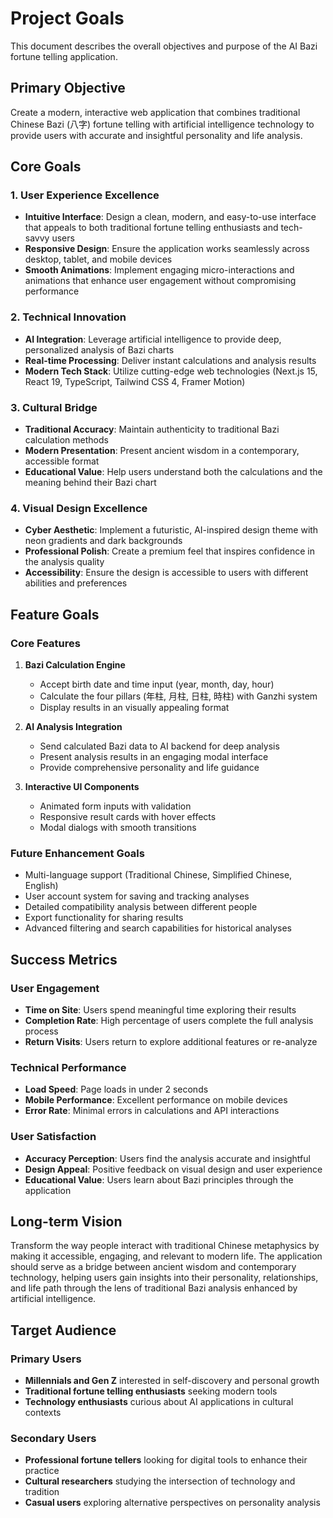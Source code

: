 # Project Goals

This document describes the overall objectives and purpose of the AI Bazi fortune telling application.

## Primary Objective

Create a modern, interactive web application that combines traditional Chinese Bazi (八字) fortune telling with artificial intelligence technology to provide users with accurate and insightful personality and life analysis.

## Core Goals

### 1. User Experience Excellence
- **Intuitive Interface**: Design a clean, modern, and easy-to-use interface that appeals to both traditional fortune telling enthusiasts and tech-savvy users
- **Responsive Design**: Ensure the application works seamlessly across desktop, tablet, and mobile devices
- **Smooth Animations**: Implement engaging micro-interactions and animations that enhance user engagement without compromising performance

### 2. Technical Innovation
- **AI Integration**: Leverage artificial intelligence to provide deep, personalized analysis of Bazi charts
- **Real-time Processing**: Deliver instant calculations and analysis results
- **Modern Tech Stack**: Utilize cutting-edge web technologies (Next.js 15, React 19, TypeScript, Tailwind CSS 4, Framer Motion)

### 3. Cultural Bridge
- **Traditional Accuracy**: Maintain authenticity to traditional Bazi calculation methods
- **Modern Presentation**: Present ancient wisdom in a contemporary, accessible format
- **Educational Value**: Help users understand both the calculations and the meaning behind their Bazi chart

### 4. Visual Design Excellence
- **Cyber Aesthetic**: Implement a futuristic, AI-inspired design theme with neon gradients and dark backgrounds
- **Professional Polish**: Create a premium feel that inspires confidence in the analysis quality
- **Accessibility**: Ensure the design is accessible to users with different abilities and preferences

## Feature Goals

### Core Features
1. **Bazi Calculation Engine**
   - Accept birth date and time input (year, month, day, hour)
   - Calculate the four pillars (年柱, 月柱, 日柱, 時柱) with Ganzhi system
   - Display results in an visually appealing format

2. **AI Analysis Integration**
   - Send calculated Bazi data to AI backend for deep analysis
   - Present analysis results in an engaging modal interface
   - Provide comprehensive personality and life guidance

3. **Interactive UI Components**
   - Animated form inputs with validation
   - Responsive result cards with hover effects
   - Modal dialogs with smooth transitions

### Future Enhancement Goals
- Multi-language support (Traditional Chinese, Simplified Chinese, English)
- User account system for saving and tracking analyses
- Detailed compatibility analysis between different people
- Export functionality for sharing results
- Advanced filtering and search capabilities for historical analyses

## Success Metrics

### User Engagement
- **Time on Site**: Users spend meaningful time exploring their results
- **Completion Rate**: High percentage of users complete the full analysis process
- **Return Visits**: Users return to explore additional features or re-analyze

### Technical Performance
- **Load Speed**: Page loads in under 2 seconds
- **Mobile Performance**: Excellent performance on mobile devices
- **Error Rate**: Minimal errors in calculations and API interactions

### User Satisfaction
- **Accuracy Perception**: Users find the analysis accurate and insightful
- **Design Appeal**: Positive feedback on visual design and user experience
- **Educational Value**: Users learn about Bazi principles through the application

## Long-term Vision

Transform the way people interact with traditional Chinese metaphysics by making it accessible, engaging, and relevant to modern life. The application should serve as a bridge between ancient wisdom and contemporary technology, helping users gain insights into their personality, relationships, and life path through the lens of traditional Bazi analysis enhanced by artificial intelligence.

## Target Audience

### Primary Users
- **Millennials and Gen Z** interested in self-discovery and personal growth
- **Traditional fortune telling enthusiasts** seeking modern tools
- **Technology enthusiasts** curious about AI applications in cultural contexts

### Secondary Users
- **Professional fortune tellers** looking for digital tools to enhance their practice
- **Cultural researchers** studying the intersection of technology and tradition
- **Casual users** exploring alternative perspectives on personality analysis 
